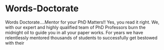 # Words-Doctorate
Words Doctorate….Mentor for your PhD Matters!! Yes, you read it right. We, with our expert and highly qualified team of PhD Professors burn the midnight oil to guide you in all your paper works. For years we have relentlessly mentored thousands of students to successfully get bestowed with their 
